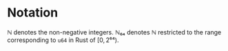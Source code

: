 # Notation

$ℕ$ denotes the non-negative integers. $ℕ₆₄$ denotes $ℕ$ restricted to the range
corresponding to `u64` in Rust of $[0, 2⁶⁴)$.

